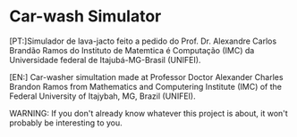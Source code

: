 # Car-wash Simulator
 [PT:]Simulador de lava-jacto feito a pedido do Prof. Dr. Alexandre Carlos Brandão Ramos do Instituto de Matemtica é Computação (IMC) da Universidade federal de Itajubá-MG-Brasil (UNIFEI).

[EN:] Car-washer simultation made at Professor Doctor Alexander Charles Brandon Ramos from Mathematics and Computering Institute (IMC) of the Federal University of Itajybah, MG, Brazil (UNIFEI).


WARNING: If you don't already know whatever this project is about, it won't probably be interesting to you.
